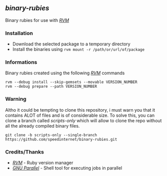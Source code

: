 ## _binary-rubies_

Binary rubies for use with [_RVM_](https://rvm.io)

### Installation

  - Download the selected package to a temporary directory
  - Install the binaries using `rvm mount -r /path/or/url/of/package` 

### Informations

Binary rubies created using the following [_RVM_](https://rvm.io) commands

```shell
rvm --debug install --skip-gemsets --movable VERSION_NUMBER
rvm --debug prepare --path VERSION_NUMBER
```

### Warning

Altho it could be tempting to clone this repository, i must warn you that it contains ALOT of files
and is of considerable size. To solve this, you can clone a branch called _scripts-only_ which will
allow to clone the repo without all the already compiled binary files.

```shell
git clone -b scripts-only --single-branch https://github.com/speedinternet/binary-rubies.git
```

### Credits/Thanks

  - [_RVM_](https://rvm.io) - Ruby version manager
  - [_GNU Parallel_](https://www.gnu.org/software/parallel) - Shell tool for executing jobs in parallel
